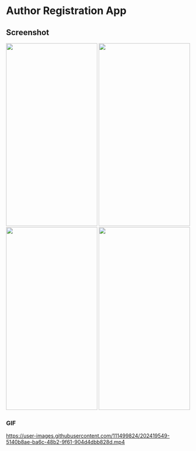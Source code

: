 # Author Registration App

## Screenshot
<img src="https://user-images.githubusercontent.com/111499824/202419720-3e92ef23-9084-4aed-82c6-5c0a5e701a8f.jpg" width="250" height="500" />
<img src="https://user-images.githubusercontent.com/111499824/202419745-2404eb09-ca6c-40b8-92f7-baf427643a55.jpg" width="250" height="500" />
<img src="https://user-images.githubusercontent.com/111499824/202419806-19fc0149-d9d2-4a10-b8ed-e5691c1e0344.jpg" width="250" height="500" />
<img src="https://user-images.githubusercontent.com/111499824/202419850-773ae315-9f69-4327-98cf-072370b39c30.jpg" width="250" height="500" />

### GIF
https://user-images.githubusercontent.com/111499824/202419549-5140b8ae-ba6c-48b2-9f61-904d4dbb828d.mp4




